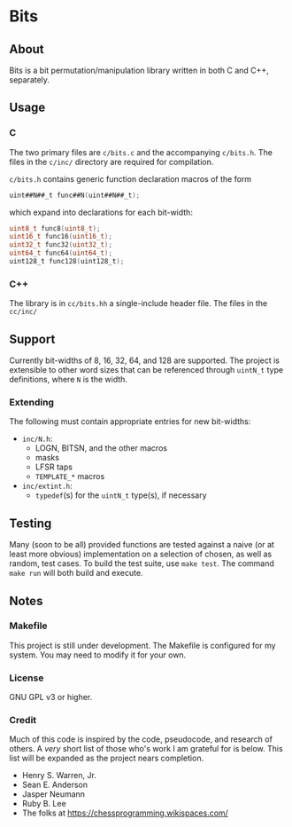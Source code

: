 Bits
====

## About

Bits is a bit permutation/manipulation library written in both C and C++, separately.

## Usage

### C

The two primary files are `c/bits.c` and the accompanying `c/bits.h`. The files in the `c/inc/` directory are required for compilation.

`c/bits.h` contains generic function declaration macros of the form
```C
uint##N##_t func##N(uint##N##_t);
```
which expand into declarations for each bit-width:
```C
uint8_t func8(uint8_t);
uint16_t func16(uint16_t);
uint32_t func32(uint32_t);
uint64_t func64(uint64_t);
uint128_t func128(uint128_t);
```

### C++

The library is in `cc/bits.hh` a single-include header file. The files in the `cc/inc/`

## Support

Currently bit-widths of 8, 16, 32, 64, and 128 are supported. The project is extensible to other word sizes that can be referenced through `uintN_t` type definitions, where `N` is the width.

### Extending

The following must contain appropriate entries for new bit-widths:
+ `inc/N.h`:
    - LOGN, BITSN, and the other macros
    - masks
    - LFSR taps
    - `TEMPLATE_*` macros
+ `inc/extint.h`:
    - `typedef`(s) for the `uintN_t` type(s), if necessary

## Testing

Many (soon to be all) provided functions are tested against a naive (or at least more obvious) implementation on a selection of chosen, as well as random, test cases. To build the test suite, use `make test`. The command `make run` will both build and execute.

## Notes

### Makefile

This project is still under development. The Makefile is configured for my system. You may need to modify it for your own.

### License

GNU GPL v3 or higher.

### Credit

Much of this code is inspired by the code, pseudocode, and research of others. A _very_ short list of those who's work I am grateful for is below. This list will be expanded as the project nears completion.

+ Henry S. Warren, Jr.
+ Sean E. Anderson
+ Jasper Neumann
+ Ruby B. Lee
+ The folks at https://chessprogramming.wikispaces.com/
